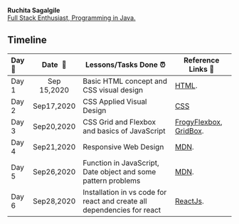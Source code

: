 **Ruchita Sagalgile**  
<u>Full Stack Enthusiast, Programming in Java.</u>



## **Timeline**

| Day:pushpin: | **Date &nbsp;:calendar:** | **Lessons/Tasks Done :alarm_clock:**                         | **Reference Links :link:**                                   |
| :------------ | :-----------------------: | ------------------------------------------------------------ | ------------------------------------------------------------ |
| Day 1         |        Sep 15,2020        | Basic HTML concept and CSS visual design            | [HTML](https://www.freecodecamp.org/learn/). |
| Day  2        |        Sep17,2020         | CSS Applied Visual Design | [CSS](https://www.freecodecamp.org/learn/responsive-web-design/applied-visual-design/change-the-position-of-overlapping-elements-with-the-z-index-property)
| Day 3         |        Sep20,2020         | CSS Grid and Flexbox and basics of JavaScript                | [FrogyFlexbox](https://flexboxfroggy.com/), [GridBox](https://cssgridgarden.com/). |
| Day 4         |        Sep21,2020         | Responsive Web Design                                        | [MDN](https://developer.mozilla.org/en-US/docs/Learn/Getting_started_with_the_web/JavaScript_basics). |
| Day 5         |        Sep26,2020         | Function in JavaScript, Date object and some pattern problems | [MDN](https://developer.mozilla.org/en-US/docs/Learn/Getting_started_with_the_web/JavaScript_basics). |
| Day 6         |        Sep28,2020         | Installation in vs code for react and create all dependencies for react | [ReactJs](https://reactjs.org/).                             |                                                        |                                                              |


